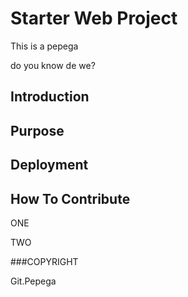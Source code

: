 # Starter Web Project

This is a pepega

do you know de we?

## Introduction

## Purpose

## Deployment

## How To Contribute

ONE

TWO

###COPYRIGHT

Git.Pepega